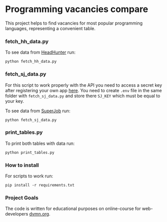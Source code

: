 # Programming vacancies compare

This project helps to find vacancies for most popular programming languages, 
representing a convenient table.

### fetch_hh_data.py

To see data from [HeadHunter](https://hh.ru/) run:
```
python fetch_hh_data.py
```

### fetch_sj_data.py


For this script to work properly with the API you need to access a secret key after registering your own app 
[here](https://api.superjob.ru/info/). You need to create `.env` file in the same folder with 
`fetch_sj_data.py` and store there `SJ_KEY` which must be equal to your key.


To see data from [SuperJob](https://www.superjob.ru/) run:
```
python fetch_sj_data.py
```

### print_tables.py

To print both tables with data run:
```
python print_tables.py
```

### How to install

For scripts to work run:
```
pip install -r requirements.txt
```

### Project Goals

The code is written for educational purposes on online-course for web-developers [dvmn.org](https://dvmn.org/).